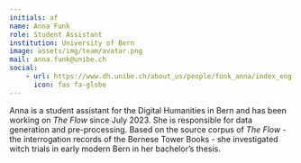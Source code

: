 ```yaml
---
initials: af
name: Anna Funk
role: Student Assistant
institution: University of Bern
image: assets/img/team/avatar.png
mail: anna.funk@unibe.ch
social:
    - url: https://www.dh.unibe.ch/about_us/people/funk_anna/index_eng.html
      icon: fas fa-globe
---
```

Anna is a student assistant for the Digital Humanities in Bern and has been working on *The Flow* since July 2023. She is responsible for data generation and pre-processing. Based on the source corpus of *The Flow* - the interrogation records of the Bernese Tower Books - she investigated witch trials in early modern Bern in her bachelor’s thesis.